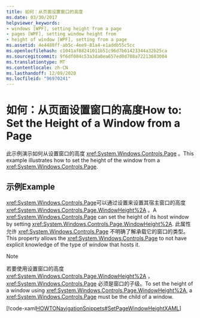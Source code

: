 ```yaml
---
title: 如何：从页面设置窗口的高度
ms.date: 03/30/2017
helpviewer_keywords:
- windows [WPF], setting height from a page
- pages [WPF], setting window height from
- height of window [WPF], setting from a page
ms.assetid: 4e4488ff-ab5c-4ee9-81a4-e1addb55c5cc
ms.openlocfilehash: c1041af88241011b51c96d7b61423344a32b25ca
ms.sourcegitcommit: 9f6df084c53a3da0ea657ed0d708a72213683084
ms.translationtype: MT
ms.contentlocale: zh-CN
ms.lasthandoff: 12/09/2020
ms.locfileid: "96970241"
---
```

# <a name="how-to-set-the-height-of-a-window-from-a-page"></a><span data-ttu-id="e9b21-102">如何：从页面设置窗口的高度</span><span class="sxs-lookup"><span data-stu-id="e9b21-102">How to: Set the Height of a Window from a Page</span></span>
<span data-ttu-id="e9b21-103">此示例演示如何从设置窗口的高度 <xref:System.Windows.Controls.Page> 。</span><span class="sxs-lookup"><span data-stu-id="e9b21-103">This example illustrates how to set the height of the window from a <xref:System.Windows.Controls.Page>.</span></span>  
  
## <a name="example"></a><span data-ttu-id="e9b21-104">示例</span><span class="sxs-lookup"><span data-stu-id="e9b21-104">Example</span></span>  
 <span data-ttu-id="e9b21-105"><xref:System.Windows.Controls.Page>可以通过设置来设置其宿主窗口的高度 <xref:System.Windows.Controls.Page.WindowHeight%2A> 。</span><span class="sxs-lookup"><span data-stu-id="e9b21-105">A <xref:System.Windows.Controls.Page> can set the height of its host window by setting <xref:System.Windows.Controls.Page.WindowHeight%2A>.</span></span> <span data-ttu-id="e9b21-106">此属性允许 <xref:System.Windows.Controls.Page> 不明确了解承载它的窗口的类型。</span><span class="sxs-lookup"><span data-stu-id="e9b21-106">This property allows the <xref:System.Windows.Controls.Page> to not have explicit knowledge of the type of window that hosts it.</span></span>  
  
> [!NOTE]
> <span data-ttu-id="e9b21-107">若要使用设置窗口的高度 <xref:System.Windows.Controls.Page.WindowHeight%2A> ， <xref:System.Windows.Controls.Page> 必须是窗口的子级。</span><span class="sxs-lookup"><span data-stu-id="e9b21-107">To set the height of a window using <xref:System.Windows.Controls.Page.WindowHeight%2A>, a <xref:System.Windows.Controls.Page> must be the child of a window.</span></span>  
  
 [!code-xaml[HOWTONavigationSnippets#SetPageWindowHeightXAML](~/samples/snippets/csharp/VS_Snippets_Wpf/HOWTONavigationSnippets/CSharp/SetWindowHeightPage.xaml#setpagewindowheightxaml)]
